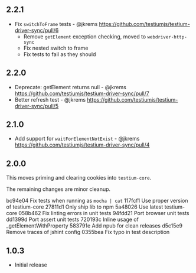 2.2.1
-----
* Fix `switchToFrame` tests - @jkrems
  https://github.com/testiumjs/testium-driver-sync/pull/6
  - Remove `getElement` exception checking, moved to `webdriver-http-sync`
  - Fix nested switch to frame
  - Fix tests to fail as they should

2.2.0
-----
* Deprecate: getElement returns null - @jkrems
  https://github.com/testiumjs/testium-driver-sync/pull/7
* Better refresh test - @jkrems
  https://github.com/testiumjs/testium-driver-sync/pull/5

2.1.0
-----
* Add support for `waitForElementNotExist` - @jkrems
  https://github.com/testiumjs/testium-driver-sync/pull/4

2.0.0
-----
This moves priming and clearing cookies into `testium-core`.

The remaining changes are minor cleanup.

bc94e04 Fix tests when running as `mocha | cat`
117fcf1 Use proper version of testium-core
27811d1 Only ship lib to npm
5a48026 Use latest testium-core
058b462 Fix linting errors in unit tests
94fdd21 Port browser unit tests
dd1399d Port assert unit tests
720193c Inline usage of _getElementWithProperty
583791e Add npub for clean releases
d5c15e9 Remove traces of jshint config
0355bea Fix typo in test description

1.0.3
-----
* Initial release
